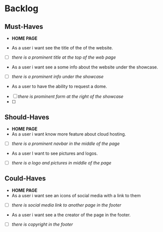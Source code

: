 # Backlog

## Must-Haves

- **HOME PAGE**

- As a user i want see the title of the of the website.
- [ ] _there is a prominent title at the top of the web page_
- As a user i want see a some info about the website under the showcase.
- [ ] _there is a prominent info under the showcase_
- As a user to have the ability to request a dome.
- [ ] _there is prominent form at the right of the showcase_
- [ ]

## Should-Haves

- **HOME PAGE**
- As a user i want know more feature about cloud hosting.
- [ ] _there is a prominent navbar in the middle of the page_
- As a user I want to see pictures and logos.
- [ ] _there is a logo and pictures in middle of the page_

## Could-Haves

- **HOME PAGE**
- As a user i want see an icons of social media with a link to them
- [ ] _there is social media link to another page in the footer_
- As a user i want see a the creator of the page in the footer.
- [ ] _there is copyright in the footer_
